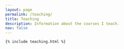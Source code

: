 ```yaml
---
layout: page
permalink: /teaching/
title: Teaching
description: Information about the courses I teach.
nav: false
---
```


<!-- pages/teaching.md -->
<div class="teaching">

    {% include teaching.html %}

</div>
